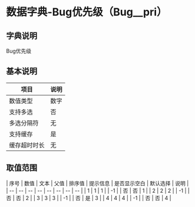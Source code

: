 # 数据字典-Bug优先级（Bug__pri）
## 字典说明
Bug优先级

## 基本说明
| 项目 | 说明 |
| -- | -- |
| 数值类型 | 数字 |
| 支持多选 | 否 |
| 多选分隔符 | 无 |
| 支持缓存 | 是 |
| 缓存超时时长 | 无 |

## 取值范围
| 序号 | 数值 | 文本 | 父值 | 排序值 | 提示信息 | 是否显示空白 | 默认选择 | 说明 |
| -- | -- | -- | -- | -- | -- | -- | -- |
| 1 | 1 | 1 |  | -1 |  | 否 | 否 | 1 |
| 2 | 2 | 2 |  | -1 |  | 否 | 否 | 2 |
| 3 | 3 | 3 |  | -1 |  | 否 | 是 | 3 |
| 4 | 4 | 4 |  | -1 |  | 否 | 否 | 4 |

